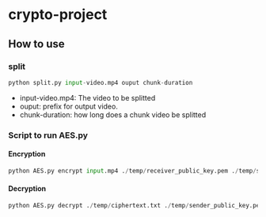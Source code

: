 # crypto-project

## How to use
### split
```python 
python split.py input-video.mp4 ouput chunk-duration
```

- input-video.mp4: The video to be splitted
- ouput: prefix for output video.
- chunk-duration: how long does a chunk video be splitted


### Script to run AES.py 
#### Encryption
```python 
python AES.py encrypt input.mp4 ./temp/receiver_public_key.pem ./temp/sender_private_key.pem
```

#### Decryption
```python
python AES.py decrypt ./temp/ciphertext.txt ./temp/sender_public_key.pem ./temp/receiver_private_key.pem
```
